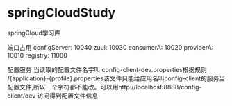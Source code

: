 # springCloudStudy
springCloud学习库

端口占用
configServer:	10040
		zuul:	10030
   consumerA:	10020
   providerA:	10010
    registry:	11000
	
配置服务
	当读取的配置文件名字叫 config-client-dev.properties根据规则 /{application}-{profile}.properties该文件只能给应用名叫config-client的服务当配置文件,所以一个字符都不能改。可以用http://localhost:8888/config-client/dev 访问得到配置文件信息

